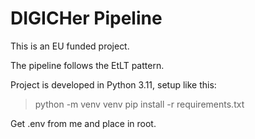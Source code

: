 # DIGICHer Pipeline

This is an EU funded project.

The pipeline follows the EtLT pattern.

Project is developed in Python 3.11, setup like this:

> python -m venv venv
> pip install -r requirements.txt

Get .env from me and place in root.